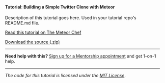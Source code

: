 #### Tutorial: Building a Simple Twitter Clone with Meteor

Description of this tutorial goes here. Used in your tutorial repo's README.md file.

[Read this tutorial on The Meteor Chef](https://themeteorchef.com/tutorials/building-a-simple-twitter-clone)  

[Download the source (.zip)](https://github.com/themeteorchef/building-a-simple-twitter-clone/archive/master.zip)

---

**Need help with this?** [Sign up for a Mentorship appointment](https://themeteorchef.com/mentorship?readme=building-a-simple-twitter-clone) and get 1-on-1 help.

---

_The code for this tutorial is licensed under the [MIT License](http://opensource.org/licenses/MIT)_.
